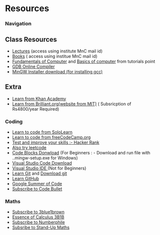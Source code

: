 # Resources
### Navigation
## Class Resources
* [Lectures](https://drive.google.com/drive/folders/1DIOolugZH-t_NwU6Ebp4apFZnOhVrH99?usp=sharing) (access using institute MnC mail id)
* [Books](https://drive.google.com/drive/folders/1CIQSe7dtJzzyjRDxyOWBT1yKjIaS48-U?usp=sharing) ( access using institue MnC mail id)
* [Fundamentals of Computer](https://www.tutorialspoint.com/computer_fundamentals/index.htm) and [Basics of computer](https://www.tutorialspoint.com/basics_of_computers/index.htm) from tutorials point
* [GDB Online Compiler](https://www.onlinegdb.com/)
* [MinGW Installer download (for installing gcc)](https://osdn.net/projects/mingw/downloads/68260/mingw-get-setup.exe/)

## Extra
* [Learn from Khan Academy](https://www.khanacademy.org/)
* [Learn from Brilliant.org(website from MIT)](https://brilliant.org/) ( Subsricption of Rs4800/year Required)
### Coding
* [Learn to code from SoloLearn](https://www.sololearn.com/)
* [Learn to code from freeCodeCamp.org](https://www.freecodecamp.org/)
* [Test and improve your skills :- Hacker Rank](https://www.hackerrank.com/)
* [Also try leetcode](https://leetcode.com/)
* [Code Blocks Donwload](http://www.codeblocks.org/downloads/26) (For Beginners : - Download and run file with ..mingw-setup.exe for Windows)
* [Visual Studio Code Download](https://code.visualstudio.com/download) 
* [Visual Studio IDE ](https://visualstudio.microsoft.com/thank-you-downloading-visual-studio/?sku=Community&rel=16&embed-exp=true) (Not for Beginners)
* [Learn Git](https://git-scm.com/book/en/v2) and [Download git](https://git-scm.com/downloads)
* [Learn GitHub](https://guides.github.com/)
* [Google Summer of Code](https://summerofcode.withgoogle.com/)
* [Subscribe to Code Bullet](https://www.youtube.com/CodeBullet)
### Maths
* [Subscribe to 3blue1brown](https://www.youtube.com/c/3blue1brown)
* [Essence of Calculus 3B1B](https://www.youtube.com/watch?v=WUvTyaaNkzM&list=PLZHQObOWTQDMsr9K-rj53DwVRMYO3t5Yr)
* [Subscribe to Numberphile](https://www.youtube.com/user/numberphile)
* [Subsribe to Stand-Up Maths](https://www.youtube.com/user/numberphile)
